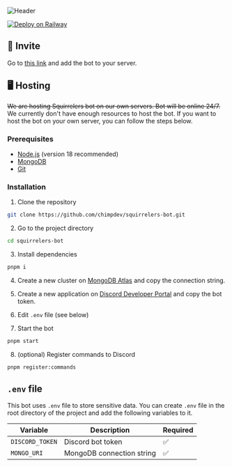 ![Header](https://socialify.git.ci/chimpdev/squirrelers-bot/image?description=1&font=Jost&issues=1&language=1&name=1&owner=1&pattern=Circuit%20Board&stargazers=1&theme=Light)

[![Deploy on Railway](https://railway.app/button.svg)](https://railway.app/template/WRxRH5?referralCode=CiLNRs)

## 🔗 Invite

Go to [this link](https://discord.com/api/oauth2/authorize?client_id=1160905184663314532&permissions=34816&scope=bot) and add the bot to your server.

## 🖥️ Hosting

~~We are hosting Squirrelers bot on our own servers. Bot will be online 24/7.~~ We currently don't have enough resources to host the bot. If you want to host the bot on your own server, you can follow the steps below.

### Prerequisites

- [Node.js](https://nodejs.org/en/) (version 18 recommended)
- [MongoDB](https://www.mongodb.com/)
- [Git](https://git-scm.com/)

### Installation

1. Clone the repository
```bash
git clone https://github.com/chimpdev/squirrelers-bot.git
```

2. Go to the project directory
```bash
cd squirrelers-bot
```

3. Install dependencies
```bash
pnpm i
```

4. Create a new cluster on [MongoDB Atlas](https://www.mongodb.com/cloud/atlas) and copy the connection string.

5. Create a new application on [Discord Developer Portal](https://discord.com/developers/applications) and copy the bot token.

6. Edit `.env` file (see below)

7. Start the bot
```bash
pnpm start
```

8. (optional) Register commands to Discord
```bash
pnpm register:commands
```

## `.env` file

This bot uses `.env` file to store sensitive data. You can create `.env` file in the root directory of the project and add the following variables to it.

| Variable | Description | Required
| - | - | -
| `DISCORD_TOKEN` | Discord bot token | ✅
| `MONGO_URI` | MongoDB connection string | ✅